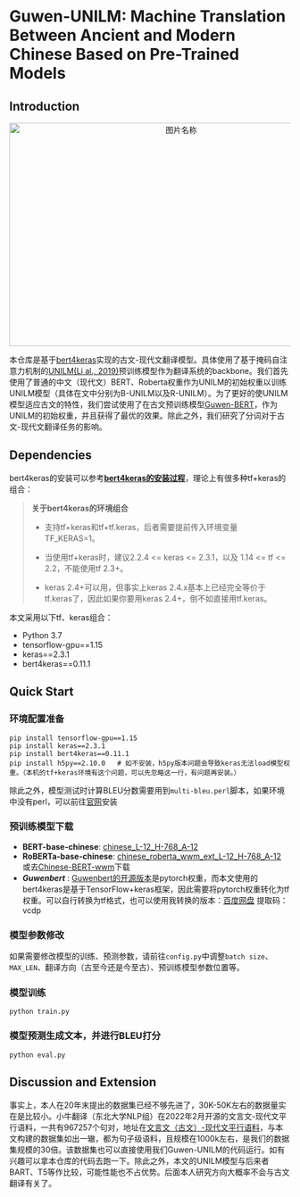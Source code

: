 # Guwen-UNILM: Machine Translation Between Ancient and Modern Chinese Based on Pre-Trained Models
## Introduction
<div  align="center">   
 <img src="https://user-images.githubusercontent.com/30574139/163604086-13213a39-ab35-42d1-806f-04f48914b6f3.png" width = "600" height = "400" alt="图片名称" align=center />
</div> 

本仓库是基于[bert4keras](https://github.com/bojone/bert4keras)实现的古文-现代文翻译模型。具体使用了基于掩码自注意力机制的[UNILM(Li al., 2019)](https://arxiv.org/abs/1905.03197)预训练模型作为翻译系统的backbone。我们首先使用了普通的中文（现代文）BERT、Roberta权重作为UNILM的初始权重以训练UNILM模型（具体在文中分别为B-UNILM以及R-UNILM）。为了更好的使UNILM模型适应古文的特性，我们尝试使用了在古文预训练模型[Guwen-BERT](https://github.com/Ethan-yt/guwenbert)，作为UNILM的初始权重，并且获得了最优的效果。除此之外，我们研究了分词对于古文-现代文翻译任务的影响。


## Dependencies
bert4keras的安装可以参考[**bert4keras的安装过程**](https://github.com/bojone/bert4keras#%E4%BD%BF%E7%94%A8)，理论上有很多种tf+keras的组合：
<blockquote><strong>关于bert4keras的环境组合</strong>
  
- 支持tf+keras和tf+tf.keras，后者需要提前传入环境变量TF_KERAS=1。

- 当使用tf+keras时，建议2.2.4 <= keras <= 2.3.1，以及 1.14 <= tf <= 2.2，不能使用tf 2.3+。

- keras 2.4+可以用，但事实上keras 2.4.x基本上已经完全等价于tf.keras了，因此如果你要用keras 2.4+，倒不如直接用tf.keras。
</blockquote>

本文采用以下tf、keras组合：

- Python 3.7 
- tensorflow-gpu==1.15
- keras==2.3.1
- bert4keras==0.11.1

## Quick Start
### 环境配置准备
```
pip install tensorflow-gpu==1.15
pip install keras==2.3.1
pip install bert4keras==0.11.1
pip install h5py==2.10.0   # 如不安装，h5py版本问题会导致keras无法load模型权重。（本机的tf+keras环境有这个问题，可以先忽略这一行，有问题再安装。） 
```
除此之外，模型测试时计算BLEU分数需要用到`multi-bleu.perl`脚本，如果环境中没有perl，可以前往[官网](https://www.perl.org/get.html)安装

### 预训练模型下载
- **BERT-base-chinese**:  [chinese_L-12_H-768_A-12](https://storage.googleapis.com/bert_models/2018_11_03/chinese_L-12_H-768_A-12.zip)
- **RoBERTa-base-chinese**:  [chinese_roberta_wwm_ext_L-12_H-768_A-12](https://drive.google.com/open?id=1dtad0FFzG11CBsawu8hvwwzU2R0FDI94) 或去[Chinese-BERT-wwm](https://github.com/ymcui/Chinese-BERT-wwm)下载
- **_Guwenbert_** : [Guwenbert的开源版本](https://github.com/Ethan-yt/guwenbert)是pytorch权重，而本文使用的bert4keras是基于TensorFlow+keras框架，因此需要将pytorch权重转化为tf权重。可以自行转换为tf格式，也可以使用我转换的版本：[百度网盘](https://pan.baidu.com/s/1heS4B3wZypJjKuhtpIF7Lg) 提取码：vcdp

### 模型参数修改
如果需要修改模型的训练、预测参数，请前往`config.py`中调整`batch size`、`MAX_LEN`、翻译方向（古至今还是今至古）、预训练模型参数位置等。

### 模型训练
```
python train.py
```

### 模型预测生成文本，并进行BLEU打分
```
python eval.py
```
## Discussion and Extension
事实上，本人在20年末提出的数据集已经不够先进了，30K-50K左右的数据量实在是比较小。小牛翻译（东北大学NLP组）在2022年2月开源的文言文-现代文平行语料，一共有967257个句对，地址在[文言文（古文）-现代文平行语料](https://github.com/NiuTrans/Classical-Modern)，与本文构建的数据集如出一辙，都为句子级语料，且规模在1000k左右，是我们的数据集规模的30倍。该数据集也可以直接使用我们Guwen-UNILM的代码运行。如有兴趣可以拿本仓库的代码去跑一下。除此之外，本文的UNILM模型与后来者BART、T5等作比较，可能性能也不占优势。后面本人研究方向大概率不会与古文翻译有关了。
